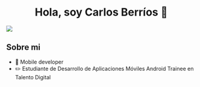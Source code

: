 <div align="center">
<h1 align="center">Hola, soy Carlos Berríos 👋</h1>
</div>
<img src="https://imgur.com/a/Cwe2fWR">


## Sobre mi

- 📲 Mobile developer
- ✏️ Estudiante de Desarrollo de Aplicaciones Móviles Android Trainee en Talento Digital
